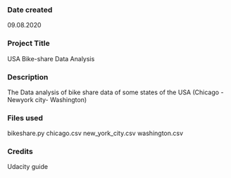 ### Date created
09.08.2020

### Project Title
USA Bike-share Data Analysis

### Description
The Data analysis of bike share data of some states of the USA (Chicago - Newyork city- Washington)

### Files used
bikeshare.py
chicago.csv
new_york_city.csv
washington.csv

### Credits
Udacity guide

